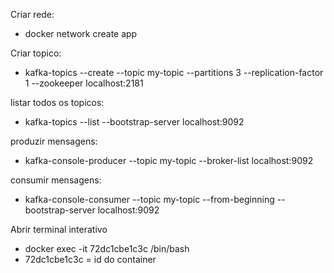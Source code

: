 Criar rede:
- docker network create app


Criar topico:
- kafka-topics --create --topic my-topic --partitions 3 --replication-factor 1 --zookeeper localhost:2181


listar todos os topicos:
- kafka-topics --list --bootstrap-server localhost:9092


produzir mensagens:
- kafka-console-producer --topic my-topic --broker-list localhost:9092

consumir mensagens:
- kafka-console-consumer --topic my-topic --from-beginning --bootstrap-server localhost:9092



Abrir terminal interativo
- docker exec -it 72dc1cbe1c3c /bin/bash
- 72dc1cbe1c3c  = id do container
